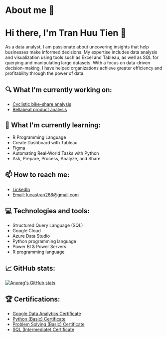 # About me 👦
# Hi there, I'm Tran Huu Tien 👋

As a data analyst, I am passionate about uncovering insights that help businesses make informed decisions. My expertise includes data analysis and visualization using tools such as Excel and Tableau, as well as SQL for querying and manipulating large datasets. With a focus on data-driven decision-making, I have helped organizations achieve greater efficiency and profitability through the power of data.

## 🔍 What I'm currently working on:

- [Cyclistic bike-share analysis]()
- [Bellabeat product analysis]()

## 🌱 What I'm currently learning:

- R Programming Language
- Create Dashboard with Tableau
- Figma
- Automating Real-World Tasks with Python
- Ask, Prepare, Process, Analyze, and Share

## 📫 How to reach me:

- [LinkedIn](https://www.linkedin.com/in/lucas-tran-496847244/)
- [Email: lucastran268@gmail.com](mailto:lucastran268@gmail.com)

## 💻 Technologies and tools:

- Structured Query Language (SQL)
- Google Cloud
- Azure Data Studio
- Python programming language
- Power BI & Power Servers
- R programming language

## 📈 GitHub stats:

[![Anurag's GitHub stats](https://github-readme-stats.vercel.app/api?username=LucasAnalyst&show_icons=true&theme=radical)](https://github.com/anuraghazra/github-readme-stats)

## 🏆 Certifications:

- [Google Data Analytics Certificate]()
- [Python (Basic) Certificate](https://www.hackerrank.com/certificates/90bb76329096)
- [Problem Solving (Basic) Certificate](https://www.hackerrank.com/certificates/50fc517ec4f0)
- [SQL (Intermediate) Certificate](https://www.hackerrank.com/certificates/b94abb3d1459)

